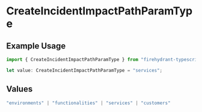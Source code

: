# CreateIncidentImpactPathParamType

## Example Usage

```typescript
import { CreateIncidentImpactPathParamType } from "firehydrant-typescript-sdk/models/operations";

let value: CreateIncidentImpactPathParamType = "services";
```

## Values

```typescript
"environments" | "functionalities" | "services" | "customers"
```